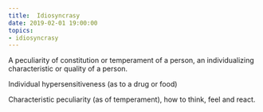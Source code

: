 ```yaml
---
title:  Idiosyncrasy
date: 2019-02-01 19:00:00
topics:
- idiosyncrasy
---
```



A peculiarity of constitution or temperament of a person, an individualizing characteristic or quality of a person.

Individual hypersensitiveness (as to a drug or food)

Characteristic peculiarity (as of temperament), how to think, feel and react.

